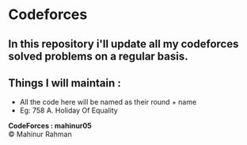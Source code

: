 # Codeforces
## In this repository i'll update all my codeforces solved problems on a regular basis.
## Things I will maintain : 
<ul>
  <li>All the code here will be named as their round + name</li>
  <li> Eg: 758 A. Holiday Of Equality </li>
</ul>
<b>CodeForces : mahinur05 </b> </br>
&copy; Mahinur Rahman 
